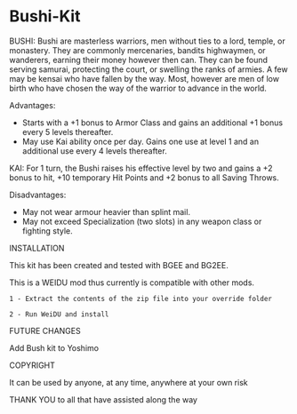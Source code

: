 # Bushi-Kit

BUSHI: Bushi are masterless warriors, men without ties to a lord, temple, or monastery. They are commonly mercenaries, bandits highwaymen, or wanderers, earning their money however then can. They can be found serving samurai, protecting the court, or swelling the ranks of armies. A few may be kensai who have fallen by the way. Most, however are men of low birth who have chosen the way of the warrior to advance in the world.

Advantages:
- Starts with a +1 bonus to Armor Class and gains an additional +1 bonus every 5 levels thereafter.
- May use Kai ability once per day. Gains one use at level 1 and an additional use every 4 levels thereafter.

KAI: For 1 turn, the Bushi raises his effective level by two and gains a +2 bonus to hit, +10 temporary Hit Points and +2 bonus to all Saving Throws.

Disadvantages:
- May not wear armour heavier than splint mail.
- May not exceed Specialization (two slots) in any weapon class or fighting style.

INSTALLATION 
                 
This kit has been created and tested with BGEE and BG2EE. 

This is a WEIDU mod thus currently is compatible with other mods.

	1 - Extract the contents of the zip file into your override folder

	2 - Run WeiDU and install

FUTURE  CHANGES  

Add Bush kit to Yoshimo

COPYRIGHT

It can be used by anyone, at any time, anywhere at your own risk

THANK YOU to all that have assisted along the way

